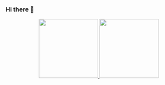 ### Hi there 👋

<div align="center">
  <a href="https://github.com/theusbraun">
  <img height="160em" src="https://github-readme-stats.vercel.app/api?username=theusbraun&show_icons=true&theme=dracula&include_all_commits=true&count_private=true"/>
  <img height="160em" src="https://github-readme-stats.vercel.app/api/top-langs/?username=theusbraun&layout=compact&langs_count=7&theme=dracula"/>
</div>
